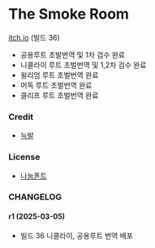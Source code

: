 # The Smoke Room

[itch.io](https://thegoodnightfellowship.itch.io/the-smoke-room) (빌드 36)

- 공용루트 초발번역 및 1차 검수 완료
- 니콜라이 루트 초벌번역 및 1,2차 검수 완료
- 윌리엄 루트 초벌번역 완료
- 머독 루트 초벌번역 완료
- 클리프 루트 초벌번역 완료

### Credit
- [늑발](https://x.com/frostwolfclaw)

### License
- [나눔폰트](https://help.naver.com/service/30016/contents/18088?osType=PC&lang=ko)

### CHANGELOG

#### r1 (2025-03-05)

- 빌드 36 니콜라이, 공용루트 번역 배포
